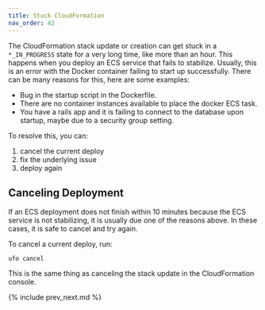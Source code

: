 ```yaml
---
title: Stuck CloudFormation
nav_order: 42
---
```


The CloudFormation stack update or creation can get stuck in a `*_IN_PROGRESS` state for a very long time, like more than an hour.  This happens when you deploy an ECS service that fails to stabilize. Usually, this is an error with the Docker container failing to start up successfully.
There can be many reasons for this, here are some examples:

* Bug in the startup script in the Dockerfile.
* There are no container instances available to place the docker ECS task.
* You have a rails app and it is failing to connect to the database upon startup, maybe due to a security group setting.

To resolve this, you can:

1. cancel the current deploy
2. fix the underlying issue
3. deploy again

## Canceling Deployment

If an ECS deployment does not finish within 10 minutes because the ECS service is not stabilizing, it is usually due one of the reasons above. In these cases, it is safe to cancel and try again.

To cancel a current deploy, run:

    ufo cancel

This is the same thing as canceling the stack update in the CloudFormation console.

{% include prev_next.md %}

